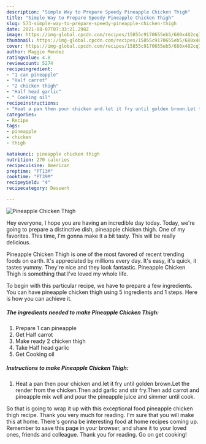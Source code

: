 ```yaml
---
description: "Simple Way to Prepare Speedy Pineapple Chicken Thigh"
title: "Simple Way to Prepare Speedy Pineapple Chicken Thigh"
slug: 573-simple-way-to-prepare-speedy-pineapple-chicken-thigh
date: 2021-08-07T07:33:21.298Z
image: https://img-global.cpcdn.com/recipes/15855c9170655eb5/680x482cq70/pineapple-chicken-thigh-recipe-main-photo.jpg
thumbnail: https://img-global.cpcdn.com/recipes/15855c9170655eb5/680x482cq70/pineapple-chicken-thigh-recipe-main-photo.jpg
cover: https://img-global.cpcdn.com/recipes/15855c9170655eb5/680x482cq70/pineapple-chicken-thigh-recipe-main-photo.jpg
author: Maggie Mendez
ratingvalue: 4.8
reviewcount: 5274
recipeingredient:
- "1 can pineapple"
- "Half carrot"
- "2 chicken thigh"
- "Half head garlic"
- " Cooking oil"
recipeinstructions:
- "Heat a pan then pour chicken and.let it fry until golden brown.Let the render from the chicken.Then add garlic and stir fry.Then add carrot and pineapple mix well and pour the pineapple juice and simmer until cook."
categories:
- Recipe
tags:
- pineapple
- chicken
- thigh

katakunci: pineapple chicken thigh 
nutrition: 270 calories
recipecuisine: American
preptime: "PT13M"
cooktime: "PT39M"
recipeyield: "4"
recipecategory: Dessert

---
```



![Pineapple Chicken Thigh](https://img-global.cpcdn.com/recipes/15855c9170655eb5/680x482cq70/pineapple-chicken-thigh-recipe-main-photo.jpg)

Hey everyone, I hope you are having an incredible day today. Today, we're going to prepare a distinctive dish, pineapple chicken thigh. One of my favorites. This time, I'm gonna make it a bit tasty. This will be really delicious.



Pineapple Chicken Thigh is one of the most favored of recent trending foods on earth. It's appreciated by millions every day. It's easy, it's quick, it tastes yummy. They're nice and they look fantastic. Pineapple Chicken Thigh is something that I've loved my whole life.


To begin with this particular recipe, we have to prepare a few ingredients. You can have pineapple chicken thigh using 5 ingredients and 1 steps. Here is how you can achieve it.

<!--inarticleads1-->

##### The ingredients needed to make Pineapple Chicken Thigh:

1. Prepare 1 can pineapple
1. Get Half carrot
1. Make ready 2 chicken thigh
1. Take Half head garlic
1. Get  Cooking oil




<!--inarticleads2-->

##### Instructions to make Pineapple Chicken Thigh:

1. Heat a pan then pour chicken and.let it fry until golden brown.Let the render from the chicken.Then add garlic and stir fry.Then add carrot and pineapple mix well and pour the pineapple juice and simmer until cook.




So that is going to wrap it up with this exceptional food pineapple chicken thigh recipe. Thank you very much for reading. I'm sure that you will make this at home. There's gonna be interesting food at home recipes coming up. Remember to save this page in your browser, and share it to your loved ones, friends and colleague. Thank you for reading. Go on get cooking!
